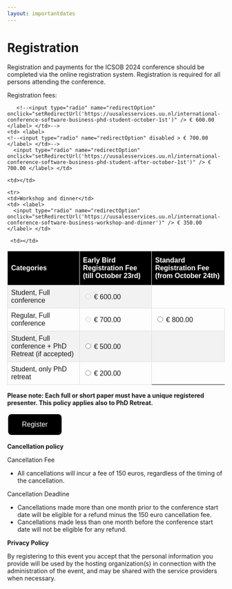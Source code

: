 ```yaml
---
layout: importantdates
---
```


<style>
#registration {
  font-family: Arial, Helvetica, sans-serif;
  border-collapse: collapse;
  width: 100%;
}

#registration td, #registration th {
  border: 1px solid #ddd;
  padding: 8px;
}

#registration tr:nth-child(even){background-color: #f2f2f2;}

#registration tr:hover {background-color: #ddd;}

#registration th {
  padding-top: 12px;
  padding-bottom: 12px;
  text-align: left;
  background-color: #000;
  color: white;
}

    /* Styling for the button */
    .styled-button {
      background-color: #000; /* Green background */
      border: none; /* Remove border */
      color: white; /* White text */
      padding: 15px 32px; /* Padding */
      text-align: center; /* Center text */
      text-decoration: none; /* Remove underline */
      display: inline-block; /* Inline block display */
      font-size: 16px; /* Font size */
      margin: 4px 2px; /* Margin */
      cursor: pointer; /* Pointer cursor */
      border-radius: 8px; /* Rounded corners */
      transition: background-color 0.3s ease; /* Smooth background color transition */
    }

    /* Hover effect */
    .styled-button:hover {
      background-color: #45a049; /* Darker green background on hover */
    }
  </style>

  <meta charset="UTF-8">
  <meta name="viewport" content="width=device-width, initial-scale=1.0">
  
  <script>
    let redirectUrl = '';

    function setRedirectUrl(url) {
      redirectUrl = url;
    }

    function redirectToSelected() {
      if (redirectUrl !== '') {
        window.location.href = redirectUrl;
      } else {
        alert('Please select a radio button first.');
      }
    }
  </script>

<div class="col-lg8 mx-auto">
    <h1 class="display-4" style="text-align: left;">
        Registration
    </h1>
    <p> Registration and payments for the ICSOB 2024 conference should be completed via the online registration system. Registration is required for all persons attending the conference.</p>

<p> Registration fees:</p>
<p>
 <table id="registration">
  <tr>
    <th>Categories</th>
    <th>Early Bird Registration Fee (till October 23rd)</th>
    <th>Standard Registration Fee (from October 24th)</th>
  </tr>
  <tr>
    <td>Student, Full conference</td>
    <td> <label>
      <input type="radio" name="redirectOption" disabled > € 600.00 </label> </td>
    
       <!--<input type="radio" name="redirectOption" onclick="setRedirectUrl('https://uusalesservices.uu.nl/international-conference-software-business-phd-student-october-1st')" /> € 600.00 </label> </td>-->
    <td> <label>
    <!--<input type="radio" name="redirectOption" disabled > € 700.00 </label> </td>-->
      <input type="radio" name="redirectOption" onclick="setRedirectUrl('https://uusalesservices.uu.nl/international-conference-software-business-phd-student-after-october-1st')" /> € 700.00 </label> </td>

  </tr>
  <tr>
    <td>Regular, Full conference</td>
    <td> <label>
     <input type="radio" name="redirectOption" disabled > € 700.00 </label> </td>
      <!--<input type="radio" name="redirectOption" onclick="setRedirectUrl('https://uusalesservices.uu.nl/international-conference-software-business-regular-attendance-october-23rd')" /> € 700.00 </label> </td>-->
    <td> <label>
    <!--<input type="radio" name="redirectOption" disabled > € 800.00 </label> </td>-->
  <input type="radio" name="redirectOption" onclick="setRedirectUrl('https://uusalesservices.uu.nl/international-conference-software-business-regular-attendance-registration-after-october-1st')" /> € 800.00 </label> </td> 
    
  </tr>
   
  <tr>
    <td>Student, Full conference + PhD Retreat (if accepted) </td>
    <td> <label>
      <input type="radio" name="redirectOption" onclick="setRedirectUrl('https://uusalesservices.uu.nl/international-conference-software-business-phd-student-october-1st-retreat-combo')" /> € 500.00 </label> </td>
    
   <td></td>
  </tr>

  <tr>
    <td>Student, only PhD retreat</td>
    <td> <label>
      <input type="radio" name="redirectOption" onclick="setRedirectUrl('https://uusalesservices.uu.nl/international-conference-software-business-student-october-1st-phd-retreat-only')" /> € 200.00 </label> </td>
    
    <td></td>
  </tr>

    <tr>
    <td>Workshop and dinner</td>
    <td> <label>
      <input type="radio" name="redirectOption" onclick="setRedirectUrl('https://uusalesservices.uu.nl/international-conference-software-business-workshop-and-dinner')" /> € 350.00 </label> </td>
      
     <td></td>
  </tr>
  </table>

</p>

<p><b>Please note: Each full or short paper must have a unique registered presenter. This policy applies also to PhD Retreat.</b></p>

<p><button class="styled-button" onclick="redirectToSelected()">Register</button></p>

<p><b>Cancellation policy</b></p>

<p>Cancellation Fee</p>
<p>
  <ul>
    <li>All cancellations will incur a fee of 150 euros, regardless of the timing of the cancellation.</li>
  </ul>
</p>
<p>Cancellation Deadline</p>
<p>
<ul>
    <li>Cancellations made more than one month prior to the conference start date will be eligible for a refund minus the 150 euro cancellation fee.</li>
    <li>Cancellations made less than one month before the conference start date will not be eligible for any refund.</li>
    
</ul>
</p>
<p><b>Privacy Policy</b></p>

By registering to this event you accept that the personal information you provide will be used by the hosting organization(s) in connection with the administration of the event, and may be shared with the service providers when necessary.
